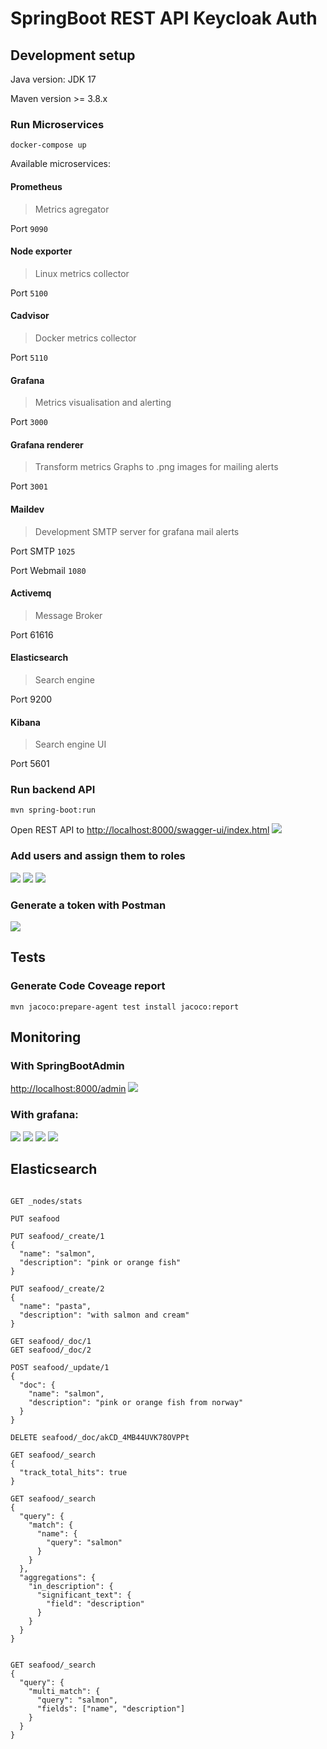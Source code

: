 # SpringBoot REST API Keycloak Auth

## Development setup

Java version: JDK 17

Maven version >= 3.8.x

### Run Microservices

`docker-compose up`

Available microservices:


#### **Prometheus**

> Metrics agregator

Port `9090`

#### **Node exporter**

> Linux metrics collector

Port `5100`

#### **Cadvisor**

> Docker metrics collector

Port `5110`

#### **Grafana**

> Metrics visualisation and alerting

Port `3000`

#### **Grafana renderer**

> Transform metrics Graphs to .png images for mailing alerts

Port `3001`

#### **Maildev**

> Development SMTP server for grafana mail alerts

Port SMTP `1025`

Port Webmail `1080`

#### **Activemq**

> Message Broker

Port 61616

#### **Elasticsearch**

> Search engine

Port 9200

#### **Kibana**

> Search engine UI

Port 5601

### Run backend API

`mvn spring-boot:run`

Open REST API to <http://localhost:8000/swagger-ui/index.html>
<img src="./documentation/img/rest_api_swagger_doc.png" />

### Add users and assign them to roles

<img src="./documentation/img/keycloak_create_user.png" />
<img src="./documentation/img/keycloak_user_credentials.png" />
<img src="./documentation/img/keycloak_user_role_mapping.png" />

### Generate a token with Postman

<img src="./documentation/img/postman_oauth2_get_token.png" />

## Tests

### Generate Code Coveage report

`mvn jacoco:prepare-agent test install jacoco:report`

## Monitoring

### With SpringBootAdmin

<http://localhost:8000/admin>
<img src="./documentation/img/spring-boot_admin.png" />

### With grafana:

<img src="./documentation/img/grafana_dashboard_host_docker.png" />
<img src="./documentation/img/grafana_dashboard_jvm.png" />
<img src="./documentation/img/grafana_dashboard_performance_logging_custom_metric.png" />
<img src="./documentation/img/grafana_mail_alert.png" />

## Elasticsearch

```

GET _nodes/stats

PUT seafood

PUT seafood/_create/1
{
  "name": "salmon",
  "description": "pink or orange fish"
}

PUT seafood/_create/2
{
  "name": "pasta",
  "description": "with salmon and cream"
}

GET seafood/_doc/1
GET seafood/_doc/2

POST seafood/_update/1
{
  "doc": {
    "name": "salmon",
    "description": "pink or orange fish from norway"
  }
}

DELETE seafood/_doc/akCD_4MB44UVK78OVPPt

GET seafood/_search
{
  "track_total_hits": true
}

GET seafood/_search
{
  "query": {
    "match": {
      "name": {
        "query": "salmon"
      }
    }
  },
  "aggregations": {
    "in_description": {
      "significant_text": {
        "field": "description"
      }
    }
  }
}


GET seafood/_search
{
  "query": {
    "multi_match": {
      "query": "salmon",
      "fields": ["name", "description"]
    }
  }
}

```
